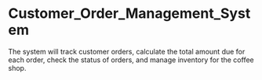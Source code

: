# Customer_Order_Management_System
The system will track customer orders, calculate the total amount due for each order, check the status of orders, and manage inventory for the coffee shop.
